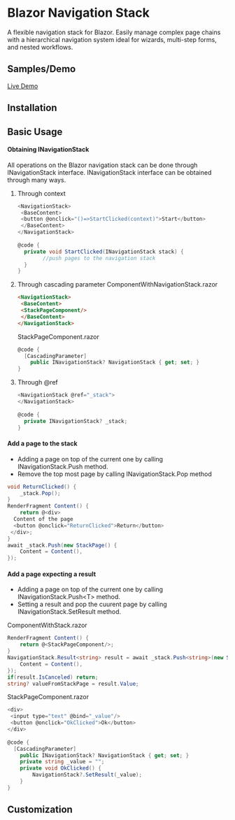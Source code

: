 # Blazor Navigation Stack

A flexible navigation stack for Blazor. Easily manage complex page chains with a hierarchical navigation system ideal for wizards, multi-step forms, and nested workflows.




## Samples/Demo
<a href="https://purple-rock-0e47e3410.6.azurestaticapps.net/" target="_blank">Live Demo</a>
## Installation
## Basic Usage
#### Obtaining INavigationStack
All operations on the Blazor navigation stack can be done through INavigationStack interface.
INavigationStack interface can be obtained through many ways.
1. Through context
	``` csharp
	<NavigationStack>  
	 <BaseContent>  
	 <button @onclick="()=>StartClicked(context)">Start</button>  
	 </BaseContent>  
	</NavigationStack>  
	  
	@code {  
	  private void StartClicked(INavigationStack stack) {  
	        //push pages to the navigation stack  
	  }  
	}
	```

2. Through cascading parameter
		ComponentWithNavigationStack.razor
	``` html
	<NavigationStack>  
	 <BaseContent>  
	 <StackPageComponent/>  
	 </BaseContent>  
	</NavigationStack>
	```
	StackPageComponent.razor
	``` csharp
	@code {  
	  [CascadingParameter]  
	    public INavigationStack? NavigationStack { get; set; }  
	}
	```

3. Through @ref
	``` csharp
	<NavigationStack @ref="_stack">  
	</NavigationStack>  
	  
	@code {  
	  private INavigationStack? _stack;  
	}
	```
#### Add a page to the stack
+ Adding a page on top of the current  one by calling INavigationStack.Push method.
+ Remove the top most page by calling INavigationStack.Pop method
``` csharp
void ReturnClicked() {  
    _stack.Pop();  
}  
RenderFragment Content() {  
    return @<div>  
  Content of the page  
  <button @onclick="ReturnClicked">Return</button>  
 </div>;  
}  
await _stack.Push(new StackPage() {  
    Content = Content(),  
});
```
#### Add a page expecting a result
+ Adding a page on top of the current  one by calling INavigationStack.Push\<T> method.
+ Setting a result and pop the cuurent page by calling INavigationStack.SetResult method.

ComponentWithStack.razor
``` csharp
RenderFragment Content() {  
    return @<StackPageComponent/>;  
}  
NavigationStack.Result<string> result = await _stack.Push<string>(new StackPage() {  
    Content = Content(),  
});  
if(result.IsCanceled) return;  
string? valueFromStackPage = result.Value;
```
StackPageComponent.razor
``` csharp
<div>  
 <input type="text" @bind="_value"/>  
 <button @onclick="OkClicked">Ok</button>  
</div>  
  
@code {  
  [CascadingParameter]  
    public INavigationStack? NavigationStack { get; set; }  
    private string _value = "";  
    private void OkClicked() {  
        NavigationStack?.SetResult(_value);  
    }  
}
```

## Customization
